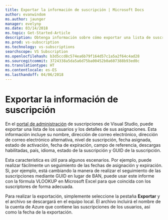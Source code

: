 ```yaml
---
title: Exportar la información de suscripción | Microsoft Docs
author: evanwindom
ms.author: jaunger
manager: evelynp
ms.date: 03/14/2018
ms.topic: Get-Started-Article
description: Obtenga información sobre cómo exportar una lista de suscriptores y los detalles de sus asignaciones de suscripciones.
ms.prod: vs-subscription
ms.technology: vs-subscriptions
searchscope: VS Subscription
ms.openlocfilehash: b3d5ccd8c574ea6b79f164d57c1a5a2f64c4ad28
ms.sourcegitcommit: 3724338a5da5a6d75ba00452b0a607388b93ed0c
ms.translationtype: HT
ms.contentlocale: es-ES
ms.lasthandoff: 04/06/2018
---
```

# <a name="exporting-subscription-information"></a>Exportar la información de suscripción

En el [portal de administración](https://manage.visualstudio.com) de suscripciones de Visual Studio, puede exportar una lista de los usuarios y los detalles de sus asignaciones. Esta información incluye su nombre, dirección de correo electrónico, dirección de correo electrónico alternativa, nivel de suscripción, fecha asignada, estado de activación, fecha de expiración, campo de referencia, descargas habilitadas, país, idioma, estado de la suscripción y GUID de la suscripción. 

Esta característica es útil para algunos escenarios. Por ejemplo, puede realizar fácilmente un seguimiento de las fechas de asignación y expiración. Si, por ejemplo, está cambiando la manera de realizar el seguimiento de las suscripciones mediante GUID en lugar de BAN, puede usar este informe con la fórmula VLOOKUP en Microsoft Excel para que coincida con los suscriptores de forma adecuada.  

Para realizar la exportación, simplemente seleccione la pestaña **Exportar** y el archivo se descargará en el equipo local. El archivo incluirá el nombre de la cuenta de Azure que contiene las suscripciones de los usuarios, así como la fecha de la exportación.  
